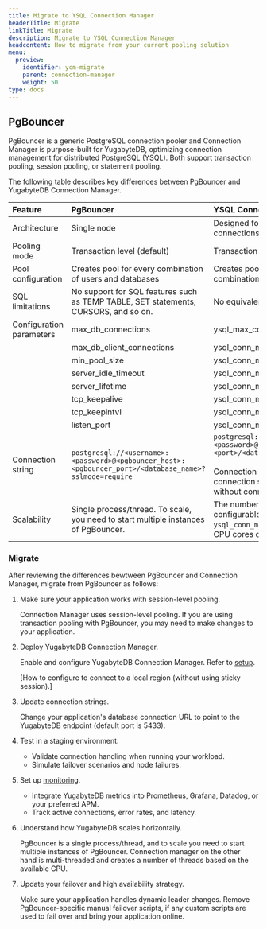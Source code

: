 ```yaml
---
title: Migrate to YSQL Connection Manager
headerTitle: Migrate
linkTitle: Migrate
description: Migrate to YSQL Connection Manager
headcontent: How to migrate from your current pooling solution
menu:
  preview:
    identifier: ycm-migrate
    parent: connection-manager
    weight: 50
type: docs
---
```


## PgBouncer

PgBouncer is a generic PostgreSQL connection pooler and Connection Manager is purpose-built for YugabyteDB, optimizing connection management for distributed PostgreSQL (YSQL). Both support transaction pooling, session pooling, or statement pooling.

The following table describes key differences between PgBouncer and YugabyteDB Connection Manager.

| Feature | PgBouncer | YSQL Connection Manager |
| :--- | :--- | :--- |
| Architecture | Single node | Designed for distributed multi-node connections |
| Pooling mode | Transaction level (default) | Transaction level only |
| Pool configuration | Creates pool for every combination of users and databases | Creates pool for every (user,db) combination |
| SQL limitations | No support for SQL features such as TEMP TABLE, SET statements, CURSORS, and so on. | No equivalent limitations. |
| Configuration parameters | max_db_connections | ysql_max_connections (core database flag) |
| | max_db_client_connections | ysql_conn_mgr_max_client_connections |
| | min_pool_size | ysql_conn_mgr_min_conns_per_db |
| | server_idle_timeout | ysql_conn_mgr_idle_time |
| | server_lifetime | ysql_conn_mgr_server_lifetime |
| | tcp_keepalive | ysql_conn_mgr_tcp_keepalive |
| | tcp_keepintvl | ysql_conn_mgr_tcp_keepalive_keep_interval |
| | listen_port | ysql_conn_mgr_port |
| Connection string | `postgresql://<username>:<password>@<pgbouncer_host>:<pgbouncer_port>/<database_name>?sslmode=require` | `postgresql://<username>:<password>@<host>:<port>/<database_name>?sslmode=require`<br><br>Connection Manager remains transparent, connection string (by default) is same as without connection manager enabled. |
| Scalability | Single process/thread. To scale, you need to start multiple instances of PgBouncer. | The number of threads for multiplexing is configurable using `ysql_conn_mgr_worker_threads` (default is CPU cores divided by 2). |

### Migrate

After reviewing the differences bewtween PgBouncer and Connection Manager, migrate from PgBouncer as follows:

1. Make sure your application works with session-level pooling.

    Connection Manager uses session-level pooling. If you are using transaction pooling with PgBouncer, you may need to make changes to your application.

1. Deploy YugabyteDB Connection Manager.

    Enable and configure YugabyteDB Connection Manager. Refer to [setup](../ycm-setup/).

    [How to configure to connect to a local region (without using sticky session).]

1. Update connection strings.

    Change your application's database connection URL to point to the YugabyteDB endpoint (default port is 5433).

1. Test in a staging environment.

    - Validate connection handling when running your workload.
    - Simulate failover scenarios and node failures.

1. Set up [monitoring](../ycm-monitor/).

    - Integrate YugabyteDB metrics into Prometheus, Grafana, Datadog, or your preferred APM.
    - Track active connections, error rates, and latency.

1. Understand how YugabyteDB scales horizontally.

    PgBouncer is a single process/thread, and to scale you need to start multiple instances of PgBouncer. Connection manager on the other hand is multi-threaded and creates a number of threads based on the available CPU.

1. Update your failover and high availability strategy.

    Make sure your application handles dynamic leader changes. Remove PgBouncer-specific manual failover scripts, if any custom scripts are used to fail over and bring your application online.

<!-- ## HikariPool -->
